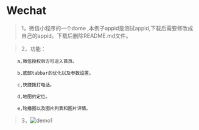 # Wechat
> 1，微信小程序的一个dome ,本例子appid是测试appid,下载后需要修改成自己的appid。下载后删除README.md文件。

> 2，功能：

        a,微信授权后方可进入首页。
        
        b,底部tabbar的优化以及参数设置。
        
        c,快捷拨打电话。
        
        d,地图的定位。
        
        e,轮播图以及图片列表和图片详情。
        
  >3，![demo1](https://github.com/daxiongYang/renren-fast-vue/blob/master/demo-screenshot/dome1.png)
        
